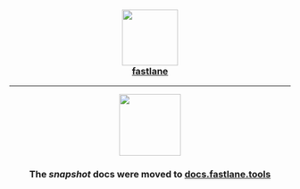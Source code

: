<h3 align="center">
  <a href="https://docs.fastlane.tools/actions/snapshot/">
    <img src="https://raw.githubusercontent.com/fastlane/fastlane/master/fastlane/assets/fastlane.png" width="100" />
    <br />
    fastlane
  </a>
</h3>

------

<p align="center">
  <a href="https://docs.fastlane.tools/actions/snapshot/">
    <img src="https://raw.githubusercontent.com/fastlane/fastlane/master/snapshot/assets/snapshot.png" height="110">
  </a>
</p>

<h3 align="center">The <i>snapshot</i> docs were moved to <a href='https://docs.fastlane.tools/actions/snapshot/'>docs.fastlane.tools</a></h3>
